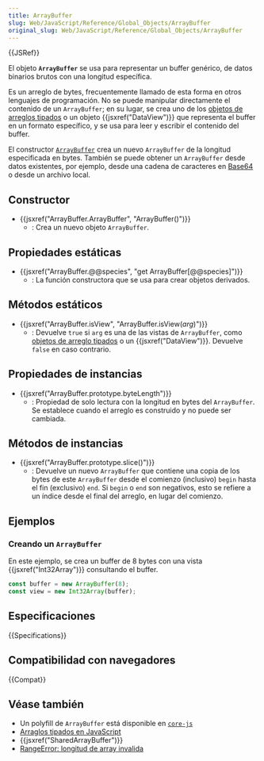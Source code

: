 ```yaml
---
title: ArrayBuffer
slug: Web/JavaScript/Reference/Global_Objects/ArrayBuffer
original_slug: Web/JavaScript/Reference/Global_Objects/ArrayBuffer
---
```


{{JSRef}}

El objeto **`ArrayBuffer`** se usa para representar un buffer genérico, de datos binarios brutos con una longitud específica.

Es un arreglo de bytes, frecuentemente llamado de esta forma en otros lenguajes de programación. No se puede manipular directamente el contenido de un `ArrayBuffer`; en su lugar, se crea uno de los [objetos de arreglos tipados](/es/docs/Web/JavaScript/Reference/Global_Objects/TypedArray) o un objeto {{jsxref("DataView")}} que representa el buffer en un formato específico, y se usa para leer y escribir el contenido del buffer.

El constructor [`ArrayBuffer`](/es/docs/Web/JavaScript/Reference/Global_Objects/ArrayBuffer/ArrayBuffer) crea un nuevo `ArrayBuffer` de la longitud especificada en bytes. También se puede obtener un `ArrayBuffer` desde datos existentes, por ejemplo, desde una cadena de caracteres en [Base64](/es/docs/Glossary/Base64) o desde un archivo local.

## Constructor

- {{jsxref("ArrayBuffer.ArrayBuffer", "ArrayBuffer()")}}
  - : Crea un nuevo objeto `ArrayBuffer`.

## Propiedades estáticas

- {{jsxref("ArrayBuffer.@@species", "get ArrayBuffer[@@species]")}}
  - : La función constructora que se usa para crear objetos derivados.

## Métodos estáticos

- {{jsxref("ArrayBuffer.isView", "ArrayBuffer.isView(<var>arg</var>)")}}
  - : Devuelve `true` si `arg` es una de las vistas de `ArrayBuffer`, como [objetos de arreglo tipados](/es/docs/Web/JavaScript/Reference/Global_Objects/TypedArray) o un {{jsxref("DataView")}}. Devuelve `false` en caso contrario.

## Propiedades de instancias

- {{jsxref("ArrayBuffer.prototype.byteLength")}}
  - : Propiedad de solo lectura con la longitud en bytes del `ArrayBuffer`. Se establece cuando el arreglo es construido y no puede ser cambiada.

## Métodos de instancias

- {{jsxref("ArrayBuffer.prototype.slice()")}}
  - : Devuelve un nuevo `ArrayBuffer` que contiene una copia de los bytes de este `ArrayBuffer` desde el comienzo (inclusivo) `begin` hasta el fin (exclusivo) `end`. Si `begin` o `end` son negativos, esto se refiere a un índice desde el final del arreglo, en lugar del comienzo.

## Ejemplos

### Creando un `ArrayBuffer`

En este ejemplo, se crea un buffer de 8 bytes con una vista {{jsxref("Int32Array")}} consultando el buffer.

```js
const buffer = new ArrayBuffer(8);
const view = new Int32Array(buffer);
```

## Especificaciones

{{Specifications}}

## Compatibilidad con navegadores

{{Compat}}

## Véase también

- Un polyfill de `ArrayBuffer` está disponible en [`core-js`](https://github.com/zloirock/core-js#ecmascript-typed-arrays)
- [Arraglos tipados en JavaScript](/es/docs/Web/JavaScript/Typed_arrays)
- {{jsxref("SharedArrayBuffer")}}
- [RangeError: longitud de array invalida](/es/docs/Web/JavaScript/Reference/Errors/Invalid_array_length)
